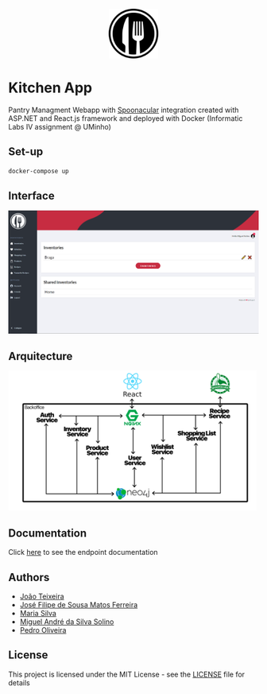<p align="center">
    <img src="docs/fork.svg" width=100>
</p>

# Kitchen App
Pantry Managment Webapp with [Spoonacular](https://spoonacular.com/) integration created with ASP.NET and React.js framework and deployed with Docker (Informatic Labs IV assignment @ UMinho)

## Set-up
```bash
docker-compose up
```

## Interface
<img src="report/final/images/produto_final/inicial.png" width="700">

## Arquitecture
<img src="docs/arquitetura.png" width="500">

## Documentation
Click [here](KitchenApp) to see the endpoint documentation

## Authors
* [João Teixeira](https://github.com/jtexeira)
* [José Filipe de Sousa Matos Ferreira](https://github.com/JoseFilipeFerreira)
* [Maria Silva](https://github.com/msilva99)
* [Miguel André da Silva Solino](https://github.com/Manilator)
* [Pedro Oliveira](https://github.com/pedromgdo)

## License
This project is licensed under the MIT License - see the [LICENSE](LICENSE) file for details
